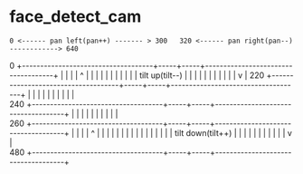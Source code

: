 # face_detect_cam

    0 <------ pan left(pan++) ------- > 300   320 <------ pan right(pan--) ------------> 640
  0 +------------------------------------+-----+-----+------------------------------------+
    |                                    |     |     |                ^                   | 
    |                                    |     |     |                |                   | 
    |                                    |     |     |          tilt up(tilt--)           | 
    |                                    |     |     |                |                   | 
    |                                    |     |     |                v                   | 
220 +------------------------------------+-----+-----+------------------------------------+ 
    |                                    |     |     |                                    | 
    |                                    |     |     |                                    |  
240 +------------------------------------+-----+-----+------------------------------------+ 
    |                                    |     |     |                                    | 
    |                                    |     |     |                                    |  
260 +------------------------------------+-----+-----+------------------------------------+ 
    |                                    |     |     |                ^                   | 
    |                                    |     |     |                |                   | 
    |                                    |     |     |                                    | 
    |                                    |     |     |          tilt down(tilt++)         | 
    |                                    |     |     |                |                   | 
    |                                    |     |     |                v                   |  
480 +------------------------------------+-----+-----+------------------------------------+ 


